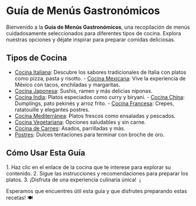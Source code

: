 # Guía de Menús Gastronómicos ​ 

Bienvenido a la **Guía de Menús Gastronómicos**, una recopilación de menús cuidadosamente seleccionados para diferentes tipos de cocina. Explora nuestras opciones y déjate inspirar para preparar comidas deliciosas. ​ 
## Tipos de Cocina ​ 

- [Cocina Italiana](menus/italiana.md): Descubre los sabores tradicionales de Italia con platos como pizza, pasta y risotto. - [Cocina Mexicana](menus/mexicana.md): Vive la experiencia de México con tacos, enchiladas y margaritas. 
- [Cocina Japonesa](menus/japonesa.md): Sushis, ramen y más delicias niponas. 
- [Cocina India](menus/india.md): Platos especiados como curry y biryani. - [Cocina China](menus/china.md): Dumplings, pato pekinés y arroz frito. - [Cocina Francesa](menus/francesa.md): Crepes, ratatouille y elegantes postres. 
- [Cocina Mediterránea](menus/mediterranea.md): Platos frescos como ensaladas y pescados. 
- [Cocina Vegetariana](menus/vegetariana.md): Opciones saludables y sin carne. 
- [Cocina de Carnes](menus/carnes.md): Asados, parrilladas y más. 
- [Postres](menus/postres.md): Dulces tentaciones para terminar con broche de oro. ​ 

## Cómo Usar Esta Guía

 ​1. Haz clic en el enlace de la cocina que te interese para explorar su contenido. 
 2. Sigue las instrucciones y recomendaciones para preparar los platos. 
 3. ¡Disfruta de una experiencia culinaria única! ​ ¡
 
 Esperamos que encuentres útil esta guía y que disfrutes preparando estas recetas! 🍽️